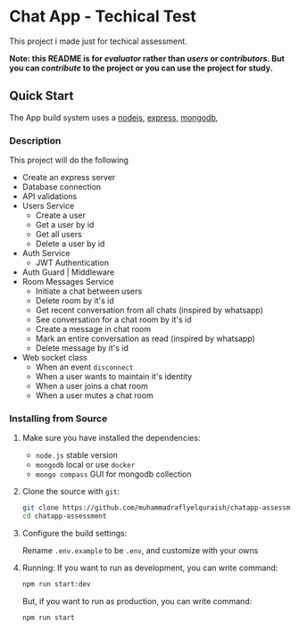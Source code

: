 # Chat App - Techical Test

This project i made just for techical assessment.

**Note: this README is for _evaluator_ rather than _users_ or _contributors_.
But you can _contribute_ to the project or you can use the project for study.**

## Quick Start

The App build system uses a [nodejs], [express], [mongodb],

[nodejs]: hhttps://nodejs.org/en/
[express]: https://expressjs.com/
[mongodb]: https://www.mongodb.com/

### Description

This project will do the following

-   Create an express server
-   Database connection
-   API validations
-   Users Service
    -   Create a user
    -   Get a user by id
    -   Get all users
    -   Delete a user by id
-   Auth Service
    -   JWT Authentication
-   Auth Guard | Middleware
-   Room Messages Service
    -   Initiate a chat between users
    -   Delete room by it's id
    -   Get recent conversation from all chats (inspired by whatsapp)
    -   See conversation for a chat room by it's id
    -   Create a message in chat room
    -   Mark an entire conversation as read (inspired by whatsapp)
    -   Delete message by it's id
-   Web socket class
    -   When an event `disconnect`
    -   When a user wants to maintain it's identity
    -   When a user joins a chat room
    -   When a user mutes a chat room

### Installing from Source

1. Make sure you have installed the dependencies:

    - `node.js` stable version
    - `mongodb` local or use `docker`
    - `mongo compass` GUI for mongodb collection

2. Clone the source with `git`:

    ```sh
    git clone https://github.com/muhammadraflyelquraish/chatapp-assessment.git
    cd chatapp-assessment
    ```

3. Configure the build settings:

    Rename `.env.example` to be `.env`, and customize with your owns

4. Running:
   If you want to run as development, you can write command:

    ```sh
    npm run start:dev
    ```

    But, if you want to run as production, you can write command:

    ```sh
    npm run start
    ```

